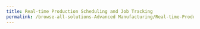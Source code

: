 ```yaml
---
title: Real-time Production Scheduling and Job Tracking
permalink: /browse-all-solutions-Advanced Manufacturing/Real-time-Production-Scheduling-and-Job-Tracking
---
```


